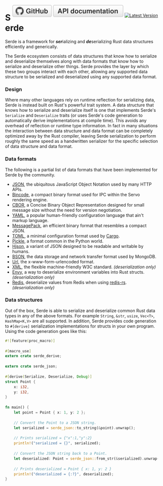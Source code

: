 <span style="float:right">[![github](/img/github.svg)](https://github.com/serde-rs/serde) [![rustdoc](/img/rustdoc.svg)](https://docs.serde.rs/serde/) [![Latest Version](https://img.shields.io/crates/v/serde.svg?style=social)](https://crates.io/crates/serde)</span>

# Serde

Serde is a framework for ***ser***ializing and ***de***serializing Rust data
structures efficiently and generically.

The Serde ecosystem consists of data structures that know how to serialize and
deserialize themselves along with data formats that know how to serialize and
deserialize other things. Serde provides the layer by which these two groups
interact with each other, allowing any supported data structure to be serialized
and deserialized using any supported data format.

### Design

Where many other languages rely on runtime reflection for serializing data,
Serde is instead built on Rust's powerful trait system. A data structure that
knows how to serialize and deserialize itself is one that implements Serde's
`Serialize` and `Deserialize` traits (or uses Serde's code generation to
automatically derive implementations at compile time). This avoids any overhead
of reflection or runtime type information. In fact in many situations the
interaction between data structure and data format can be completely optimized
away by the Rust compiler, leaving Serde serialization to perform roughly the
same speed as a handwritten serializer for the specific selection of data
structure and data format.

### Data formats

The following is a partial list of data formats that have been implemented for
Serde by the community.

- [JSON](https://github.com/serde-rs/json), the ubiquitous JavaScript Object
  Notation used by many HTTP APIs.
- [Bincode](https://github.com/TyOverby/bincode), a compact binary format used
  for IPC within the Servo rendering engine.
- [CBOR](https://github.com/pyfisch/cbor), a Concise Binary Object
  Representation designed for small message size without the need for version
  negotiation.
- [YAML](https://github.com/dtolnay/serde-yaml), a popular human-friendly
  configuration language that ain't markup language.
- [MessagePack](https://github.com/3Hren/msgpack-rust), an efficient binary
  format that resembles a compact JSON.
- [TOML](https://github.com/alexcrichton/toml-rs), a minimal configuration
  format used by [Cargo](http://doc.crates.io/manifest.html).
- [Pickle](https://github.com/birkenfeld/serde-pickle), a format common in the
  Python world.
- [Hjson](https://github.com/laktak/hjson-rust), a variant of JSON designed to
  be readable and writable by humans.
- [BSON](https://github.com/zonyitoo/bson-rs), the data storage and network
  transfer format used by MongoDB.
- [Url](https://github.com/nox/serde_urlencoded), the x-www-form-urlencoded
  format.
- [XML](https://github.com/serde-rs/xml), the flexible machine-friendly W3C
  standard. *(deserialization only)*
- [Envy](https://github.com/softprops/envy), a way to deserialize environment
  variables into Rust structs. *(deserialization only)*
- [Redis](https://github.com/OneSignal/serde-redis), deserialize values from
  Redis when using [redis-rs](https://crates.io/crates/redis).
  *(deserialization only)*

### Data structures

Out of the box, Serde is able to serialize and deserialize common Rust data
types in any of the above formats. For example `String`, `&str`, `usize`,
`Vec<T>`, `HashMap<K,V>` are all supported. In addition, Serde provides code
generation to `#[derive]` serialization implementations for structs in your own
program. Using the code generation goes like this:

```rust
#![feature(proc_macro)]

#[macro_use]
extern crate serde_derive;

extern crate serde_json;

#[derive(Serialize, Deserialize, Debug)]
struct Point {
    x: i32,
    y: i32,
}

fn main() {
    let point = Point { x: 1, y: 2 };

    // Convert the Point to a JSON string.
    let serialized = serde_json::to_string(&point).unwrap();

    // Prints serialized = {"x":1,"y":2}
    println!("serialized = {}", serialized);

    // Convert the JSON string back to a Point.
    let deserialized: Point = serde_json::from_str(&serialized).unwrap();

    // Prints deserialized = Point { x: 1, y: 2 }
    println!("deserialized = {:?}", deserialized);
}
```
